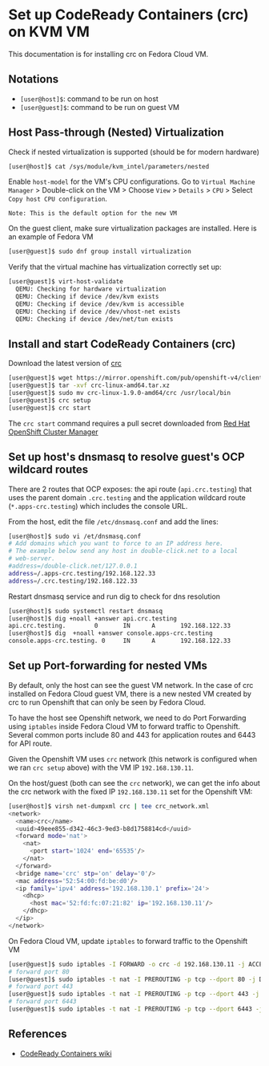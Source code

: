 # Set up CodeReady Containers (crc) on KVM VM
This documentation is for installing crc on Fedora Cloud VM. 
## Notations
- `[user@host]$`: command to be run on host
- `[user@guest]$`: command to be run on guest VM
## Host Pass-through (Nested) Virtualization
Check if nested virtualization is supported (should be for modern hardware)
```bash
[user@host]$ cat /sys/module/kvm_intel/parameters/nested
```
Enable `host-model` for the VM's CPU configurations. 
Go to `Virtual Machine Manager` > Double-click on the VM > Choose `View` > `Details` > `CPU` > Select `Copy host CPU configuration`.  

```
Note: This is the default option for the new VM
```
On the guest client, make sure virtualization packages are installed. Here is an example of Fedora VM
```bash
[user@guest]$ sudo dnf group install virtualization
```
Verify that the virtual machine has virtualization correctly set up:
```bash
[user@guest]$ virt-host-validate
  QEMU: Checking for hardware virtualization                                 : PASS
  QEMU: Checking if device /dev/kvm exists                                   : PASS
  QEMU: Checking if device /dev/kvm is accessible                            : PASS
  QEMU: Checking if device /dev/vhost-net exists                             : PASS
  QEMU: Checking if device /dev/net/tun exists                               : PASS
```

## Install and start CodeReady Containers (crc)
Download the latest version of [crc](https://cloud.redhat.com/openshift/install/crc/installer-provisioned)
```bash
[user@guest]$ wget https://mirror.openshift.com/pub/openshift-v4/clients/crc/latest/crc-linux-amd64.tar.xz
[user@guest]$ tar -xvf crc-linux-amd64.tar.xz
[user@guest]$ sudo mv crc-linux-1.9.0-amd64/crc /usr/local/bin
[user@guest]$ crc setup
[user@guest]$ crc start
```
The `crc start` command requires a pull secret downloaded from [Red Hat OpenShift Cluster Manager](https://cloud.redhat.com/openshift/install/crc/installer-provisioned)
## Set up host's dnsmasq to resolve guest's OCP wildcard routes

There are 2 routes that OCP exposes: the api route (`api.crc.testing`) that uses the parent domain `.crc.testing`  and the application wildcard route (`*.apps-crc.testing`) which includes the console URL.

From the host, edit the file `/etc/dnsmasq.conf` and add the lines:
```bash
[user@host]$ sudo vi /et/dnsmasq.conf
# Add domains which you want to force to an IP address here.
# The example below send any host in double-click.net to a local
# web-server.
#address=/double-click.net/127.0.0.1
address=/.apps-crc.testing/192.168.122.33
address=/.crc.testing/192.168.122.33
```

Restart dnsmasq service and run dig to check for dns resolution
```bash
[user@host]$ sudo systemctl restart dnsmasq
[user@host]$ dig +noall +answer api.crc.testing
api.crc.testing.        0       IN      A       192.168.122.33
[user@host]$ dig  +noall +answer console.apps-crc.testing
console.apps-crc.testing. 0     IN      A       192.168.122.33
```
## Set up Port-forwarding for nested VMs

By default, only the host can see the guest VM network. In the case of crc installed on Fedora Cloud guest VM, there is a new nested VM created by crc to run Openshift that can only be seen by Fedora Cloud. 

To have the host see Openshift network, we need to do Port Forwarding using `iptables` inside Fedora Cloud VM to forward traffic to Openshift. Several common ports include 80 and 443 for application routes and 6443 for API route.

Given the Openshift VM uses `crc` network (this network is configured when we ran `crc setup` above) with the VM IP `192.168.130.11`.

On the host/guest (both can see the `crc` network), we can get the info about the crc network with the fixed IP `192.168.130.11` set for the Openshift VM:
```bash
[user@host]$ virsh net-dumpxml crc | tee crc_network.xml
<network>
  <name>crc</name>
  <uuid>49eee855-d342-46c3-9ed3-b8d1758814cd</uuid>
  <forward mode='nat'>
    <nat>
      <port start='1024' end='65535'/>
    </nat>
  </forward>
  <bridge name='crc' stp='on' delay='0'/>
  <mac address='52:54:00:fd:be:d0'/>
  <ip family='ipv4' address='192.168.130.1' prefix='24'>
    <dhcp>
      <host mac='52:fd:fc:07:21:82' ip='192.168.130.11'/>
    </dhcp>
  </ip>
</network>
```
On Fedora Cloud VM, update `iptables` to forward traffic to the Openshift VM 
```bash
[user@guest]$ sudo iptables -I FORWARD -o crc -d 192.168.130.11 -j ACCEPT
# forward port 80
[user@guest]$ sudo iptables -t nat -I PREROUTING -p tcp --dport 80 -j DNAT --to 192.168.130.11:80
# forward port 443
[user@guest]$ sudo iptables -t nat -I PREROUTING -p tcp --dport 443 -j DNAT --to 192.168.130.11:443
# forward port 6443
[user@guest]$ sudo iptables -t nat -I PREROUTING -p tcp --dport 6443 -j DNAT --to 192.168.130.11:6443
```
## References
- [CodeReady Containers wiki](https://code-ready.github.io/crc/)

